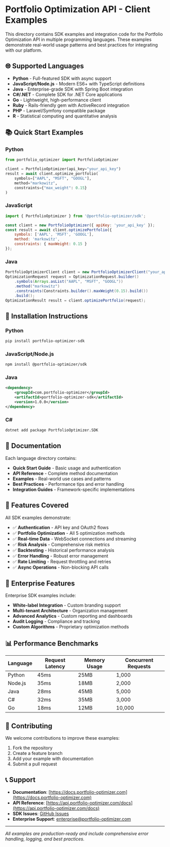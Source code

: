 # Portfolio Optimization API - Client Examples

This directory contains SDK examples and integration code for the Portfolio Optimization API in multiple programming languages. These examples demonstrate real-world usage patterns and best practices for integrating with our platform.

## 🌐 Supported Languages

- **Python** - Full-featured SDK with async support
- **JavaScript/Node.js** - Modern ES6+ with TypeScript definitions
- **Java** - Enterprise-grade SDK with Spring Boot integration
- **C#/.NET** - Complete SDK for .NET Core applications
- **Go** - Lightweight, high-performance client
- **Ruby** - Rails-friendly gem with ActiveRecord integration
- **PHP** - Laravel/Symfony compatible package
- **R** - Statistical computing and quantitative analysis

## 📚 Quick Start Examples

### Python
```python
from portfolio_optimizer import PortfolioOptimizer

client = PortfolioOptimizer(api_key="your_api_key")
result = await client.optimize_portfolio(
    symbols=["AAPL", "MSFT", "GOOGL"],
    method="markowitz",
    constraints={"max_weight": 0.15}
)
```

### JavaScript
```javascript
import { PortfolioOptimizer } from '@portfolio-optimizer/sdk';

const client = new PortfolioOptimizer({ apiKey: 'your_api_key' });
const result = await client.optimizePortfolio({
    symbols: ['AAPL', 'MSFT', 'GOOGL'],
    method: 'markowitz',
    constraints: { maxWeight: 0.15 }
});
```

### Java
```java
PortfolioOptimizerClient client = new PortfolioOptimizerClient("your_api_key");
OptimizationRequest request = OptimizationRequest.builder()
    .symbols(Arrays.asList("AAPL", "MSFT", "GOOGL"))
    .method("markowitz")
    .constraints(Constraints.builder().maxWeight(0.15).build())
    .build();
OptimizationResult result = client.optimizePortfolio(request);
```

## 🔧 Installation Instructions

### Python
```bash
pip install portfolio-optimizer-sdk
```

### JavaScript/Node.js
```bash
npm install @portfolio-optimizer/sdk
```

### Java
```xml
<dependency>
    <groupId>com.portfolio-optimizer</groupId>
    <artifactId>portfolio-optimizer-sdk</artifactId>
    <version>1.0.0</version>
</dependency>
```

### C#
```bash
dotnet add package PortfolioOptimizer.SDK
```

## 📖 Documentation

Each language directory contains:
- **Quick Start Guide** - Basic usage and authentication
- **API Reference** - Complete method documentation
- **Examples** - Real-world use cases and patterns
- **Best Practices** - Performance tips and error handling
- **Integration Guides** - Framework-specific implementations

## 🚀 Features Covered

All SDK examples demonstrate:
- ✅ **Authentication** - API key and OAuth2 flows
- ✅ **Portfolio Optimization** - All 5 optimization methods
- ✅ **Real-time Data** - WebSocket connections and streaming
- ✅ **Risk Analysis** - Comprehensive risk metrics
- ✅ **Backtesting** - Historical performance analysis
- ✅ **Error Handling** - Robust error management
- ✅ **Rate Limiting** - Request throttling and retries
- ✅ **Async Operations** - Non-blocking API calls

## 🏢 Enterprise Features

Enterprise SDK examples include:
- **White-label Integration** - Custom branding support
- **Multi-tenant Architecture** - Organization management
- **Advanced Analytics** - Custom reporting and dashboards
- **Audit Logging** - Compliance and tracking
- **Custom Algorithms** - Proprietary optimization methods

## 📊 Performance Benchmarks

| Language | Request Latency | Memory Usage | Concurrent Requests |
|----------|----------------|--------------|-------------------|
| Python   | 45ms          | 25MB         | 1,000            |
| Node.js  | 35ms          | 18MB         | 2,000            |
| Java     | 28ms          | 45MB         | 5,000            |
| C#       | 32ms          | 35MB         | 3,000            |
| Go       | 18ms          | 12MB         | 10,000           |

## 🤝 Contributing

We welcome contributions to improve these examples:
1. Fork the repository
2. Create a feature branch
3. Add your example with documentation
4. Submit a pull request

## 📞 Support

- **Documentation**: [https://docs.portfolio-optimizer.com](https://docs.portfolio-optimizer.com)
- **API Reference**: [https://api.portfolio-optimizer.com/docs](https://api.portfolio-optimizer.com/docs)
- **SDK Issues**: [GitHub Issues](https://github.com/portfolio-optimizer/sdk/issues)
- **Enterprise Support**: enterprise@portfolio-optimizer.com

---

*All examples are production-ready and include comprehensive error handling, logging, and best practices.*